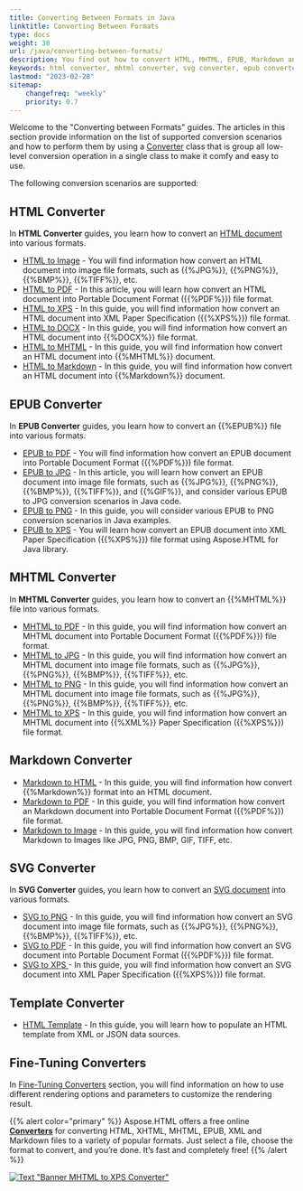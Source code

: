 ```yaml
---
title: Converting Between Formats in Java
linktitle: Converting Between Formats
type: docs
weight: 30
url: /java/converting-between-formats/
description: You find out how to convert HTML, MHTML, EPUB, Markdown and SVG files to other formats using Aspose.HTML for Java library.
keywords: html converter, mhtml converter, svg converter, epub converter, markdown converter, convert files
lastmod: "2023-02-28"
sitemap:
    changefreq: "weekly"
    priority: 0.7
---
```


<link href="./../style.css" rel="stylesheet" type="text/css" />

Welcome to the "Converting between Formats" guides. The articles in this section provide information on the list of supported conversion scenarios and how to perform them by using a [Converter](https://reference.aspose.com/html/java/com.aspose.html/package-frame) class that is group all low-level conversion operation in a single class to make it comfy and easy to use.

The following conversion scenarios are supported:

## **HTML Converter**

In **HTML Converter** guides, you learn how to convert an [HTML document](https://reference.aspose.com/html/java/com.aspose.html/HTMLDocument) into various formats.

* [HTML to Image](/html/java/convert-html-to-image/) - You will find information how convert an HTML document into image file formats, such as {{%JPG%}}, {{%PNG%}}, {{%BMP%}}, {{%TIFF%}}, etc.
* [HTML to PDF](/html/java/convert-html-to-pdf/) - In this article, you will learn how convert an HTML document into Portable Document Format ({{%PDF%}}) file format.
* [HTML to XPS](/html/java/convert-html-to-xps/) - In this guide, you will find information how convert an HTML document into XML Paper Specification ({{%XPS%}}) file format.
* [HTML to DOCX](/html/java/convert-html-to-docx/) - In this guide, you will find information how convert an HTML document into {{%DOCX%}} file format.
* [HTML to MHTML](/html/java/convert-html-to-mhtml/) - In this guide, you will find information how convert an HTML document into {{%MHTML%}} document.
* [HTML to Markdown](/html/java/convert-html-to-markdown/) - In this guide, you will find information how convert an HTML document into {{%Markdown%}} document.

## **EPUB Converter**

In **EPUB Converter** guides, you learn how to convert an {{%EPUB%}} file into various formats.

* [EPUB to PDF](/html/java/convert-epub-to-pdf/) - You will find information how convert an EPUB document into Portable Document Format ({{%PDF%}}) file format.
* [EPUB to JPG](/html/java/convert-epub-to-jpg/) -  In this article, you will learn how convert an EPUB document into image file formats, such as {{%JPG%}}, {{%PNG%}}, {{%BMP%}}, {{%TIFF%}}, and {{%GIF%}}, and consider various EPUB to JPG conversion scenarios in Java code.
* [EPUB to PNG](/html/java/convert-epub-to-png/) - In this guide, you will consider various EPUB to PNG conversion scenarios in Java examples.
* [EPUB to XPS](/html/java/convert-epub-to-xps/) - You will learn how convert an EPUB document into XML Paper Specification ({{%XPS%}}) file format using Aspose.HTML for Java library.

## **MHTML Converter**

In **MHTML Converter** guides, you learn how to convert an {{%MHTML%}} file into various formats.

* [MHTML to PDF](/html/java/convert-mhtml-to-pdf/) - In this guide, you will find information how convert an MHTML document into Portable Document Format ({{%PDF%}}) file format.
* [MHTML to JPG](/html/java/convert-mhtml-to-jpg/) - In this guide, you will find information how convert an MHTML document into image file formats, such as {{%JPG%}}, {{%PNG%}}, {{%BMP%}}, {{%TIFF%}}, etc.
* [MHTML to PNG](/html/java/convert-mhtml-to-png/) - In this guide, you will find information how convert an MHTML document into image file formats, such as {{%JPG%}}, {{%PNG%}}, {{%BMP%}}, {{%TIFF%}}, etc.
* [MHTML to XPS](/html/java/convert-mhtml-to-xps/) - In this guide, you will find information how convert an MHTML document into {{%XML%}} Paper Specification ({{%XPS%}}) file format.

## **Markdown Converter**

* [Markdown to HTML](/html/java/convert-markdown-to-html/) - In this guide, you will find information how convert {{%Markdown%}} format into an HTML document.
* [Markdown to PDF](/html/java/convert-markdown-to-pdf/) - In this guide, you will find information how convert an Markdown document into Portable Document Format ({{%PDF%}}) file format.
* [Markdown to Image](/html/java/convert-markdown-to-image/) - In this guide, you will find information how convert Markdown to Images like JPG, PNG, BMP, GIF, TIFF, etc.

## **SVG Converter**

In **SVG Converter** guides, you learn how to convert an [SVG document](https://reference.aspose.com/html/java/com.aspose.html.dom.svg/SVGDocument) into various formats.

* [SVG to PNG](/html/java/convert-svg-to-png/) - In this guide, you will find information how convert an SVG document into image file formats, such as {{%JPG%}}, {{%PNG%}}, {{%BMP%}}, {{%TIFF%}}, etc.
* [SVG to PDF](/html/java/convert-svg-to-pdf/) - In this guide, you will find information how convert an SVG document into Portable Document Format ({{%PDF%}}) file format.
* [SVG to XPS ](/html/java/convert-svg-to-xps/) - In this guide, you will find information how convert an SVG document into XML Paper Specification ({{%XPS%}}) file format.

## **Template Converter**

* [HTML Template](/html/java/converting-between-formats/html-template/) - In this guide, you will learn how to populate an HTML template from XML or JSON data sources.

## **Fine-Tuning Converters**

In [Fine-Tuning Converters](/html/java/converting-between-formats/fine-tuning-converters/) section, you will find information on how to use different rendering options and parameters to customize the rendering result.

{{% alert color="primary" %}}
Aspose.HTML offers a free online [**Converters**](https://products.aspose.app/html/conversion) for converting HTML, XHTML, MHTML, EPUB, XML and Markdown files to a variety of popular formats. Just select a file, choose the format to convert, and you’re done. It’s fast and completely free!
{{% /alert %}}

<a href="https://products.aspose.app/html/conversion/mhtml-to-xps" target="_blank">![Text "Banner MHTML to XPS Converter"](./../../../images/converters.png#center)</a>